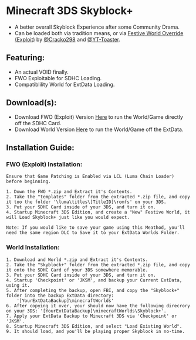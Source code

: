 # Minecraft 3DS Skyblock+
- A better overall Skyblock Experience after some Community Drama.
- Can be loaded both via tradition means, or via <ins>Festive World Override (Exploit)</ins> by [@Cracko298](https://github.com/Cracko298) and [@YT-Toaster](https://github.com/YT-Toaster).

## Featuring:
- An actual VOID finally.
- FWO Exploitable for SDHC Loading.
- Compatiblility World for ExtData Loading.

## Download(s):
- Download FWO (Exploit) Version [Here](https://github.com/Minecraft-3DS-Community/MC3DS-Skyblock-Plus/releases/download/vSkyblockPlus1/SkyblockPlus_FWO.zip) to run the World/Game directly off the SDHC Card.
- Download World Version [Here](https://github.com/Minecraft-3DS-Community/MC3DS-Skyblock-Plus/releases/download/vSkyblockPlus1/SkyblockPlus_World.zip) to run the World/Game off the ExtData.

## Installation Guide:
### FWO (Exploit) Installation:
```
Ensure that Game Patching is Enabled via LCL (Luma Chain Loader) before beginning.

1. Down the FWO *.zip and Extract it's Contents.
2. Take the "templates" folder from the extracted *.zip file, and copy it too the folder '\luma\titles\[TitleID]\romfs' on your 3DS.
3. Put your SDHC Card inside of your 3DS, and turn it on.
4. Startup Minecraft 3DS Edition, and create a "New" Festive World, it will Load Skyblock+ just like you would expect.

Note: If you would like to save your game using this Meathod, you'll need the same region DLC to Save it to your ExtData Worlds Folder.
```
### World Installation:
```
1. Download and World *.zip and Extract it's Contents.
2. Take the "Skyblock+" folder from the extracted *.zip file, and copy it onto the SDHC Card of your 3DS somewhere memorable.
3. Put your SDHC Card inside of your 3DS, and turn it on.
4. Startup 'Checkpoint' or 'JKSM', and backup your Current ExtData, using it.
5. After completing the backup, open FBI, and copy the "Skyblock+" folder into the backup ExtData directory:
    '[YourExtDataBackup]\minecraftWorlds'
6. After copying it over, your should now have the following direcrory on your 3DS: '[YourExtDataBackup]\minecraftWorlds\Skyblock+'.
7. Apply your ExtData Backup to Minecraft 3DS via 'Checkpoint' or 'JKSM'.
8. Startup Minecraft 3DS Edition, and select "Load Existing World".
9. It should load, and you'll be playing proper Skyblock in no-time.
```
